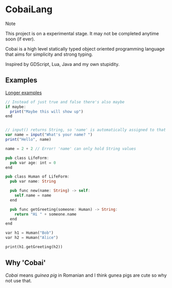# CobaiLang
> [!NOTE]
> This project is on a experimental stage. It may not be completed anytime soon (if ever).

Cobai is a high level statically typed object oriented programming language that aims for simplicity and strong typing.

Inspired by GDScript, Lua, Java and my own stupidity.

## Examples
[Longer examples](https://github.com/Wolfyxon/cobai-lang/tree/main/examples)

```js
// Instead of just true and false there's also maybe
if maybe:
  print("Maybe this will show up")
end
```

```js

// input() returns String, so 'name' is automatically assigned to that type
var name = input("What's your name? ")
print("Hello", name)

name = 2 + 2 // Error! 'name' can only hold String values
```
```rs
pub class LifeForm:
  pub var age: int = 0
end

pub class Human of LifeForm:
  pub var name: String

  pub func new(name: String) -> self:
    self.name = name
  end

  pub func getGreeting(someone: Human) -> String:
    return "Hi " + someone.name
  end
end

var h1 = Human("Bob")
var h2 = Human("Alice")

print(h1.getGreeting(h2))
```
## Why 'Cobai'
*Cobai* means *guinea pig* in Romanian and I think gunea pigs are cute so why not use that.
